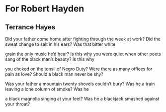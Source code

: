 # For Robert Hayden
## Terrance Hayes
Did your father come home after fighting
through the week at work? Did the sweat change
to salt in his ears? Was that bitter white

grain the only music he’d hear? Is this why
you were quiet when other poets sang
of the black man’s beauty? Is this why

you choked on the tonsil of Negro Duty?
Were there as many offices for pain
as love? Should a black man never be shy?

Was your father a mountain twenty
shovels couldn’t bury? Was he a train
leaving a lone column of smoke? Was he

a black magnolia singing at your feet?
Was he a blackjack smashed against your throat?